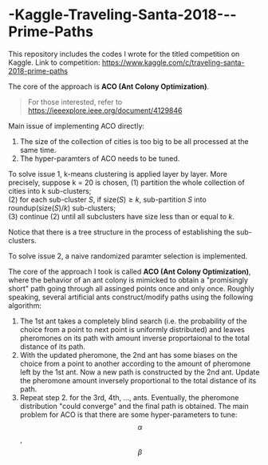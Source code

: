 # -Kaggle-Traveling-Santa-2018---Prime-Paths
This repository includes the codes I wrote for the titled competition on Kaggle. Link to competition: https://www.kaggle.com/c/traveling-santa-2018-prime-paths <br>

The core of the approach is **ACO (Ant Colony Optimization)**. 
>For those interested, refer to https://ieeexplore.ieee.org/document/4129846 <br>

Main issue of implementing ACO directly:
1. The size of the collection of cities is too big to be all processed at the same time. 
2. The hyper-paramters of ACO needs to be tuned. 

To solve issue 1, k-means clustering is applied layer by layer. More precisely, suppose k = 20 is chosen, 
(1) partition the whole collection of cities into k sub-clusters; <br>
(2) for each sub-cluster $S$, if $\text{size}(S)\geq k$, sub-partition $S$ into $\text{roundup}(\text{size}(S)/k)$ sub-clusters; <br>
(3) continue (2) until all subclusters have size less than or equal to $k$.<br>

Notice that there is a tree structure in the process of establishing the sub-clusters. 

To solve issue 2, a naive randomized paramter selection is implemented. 

The core of the approach I took is called **ACO (Ant Colony Optimization)**, where the behavior of an ant colony is mimicked to obtain a 
"promisingly short" path going through all assinged points once and only once. Roughly speaking, several artificial ants construct/modify paths using the following algorithm:
1. The 1st ant takes a completely blind search (i.e. the probability of the choice from a point to next point is uniformly distributed) and leaves pheromones on its path with amount inverse proportaional to the total distance of its path.
2. With the updated pheromone, the 2nd ant has some biases on the choice from a point to another according to the amount of pheromone left by the 1st ant. Now a new path is constructed by the 2nd ant. Update the pheromone amount inversely proportional to the total distance of its path. 
3. Repeat step 2. for the 3rd, 4th, ..., ants. Eventually, the pheromone distribution "could converge" and the final path is obtained.
The main problem for ACO is that there are some hyper-parameters to tune: $$\alpha$$, $$\beta$$
